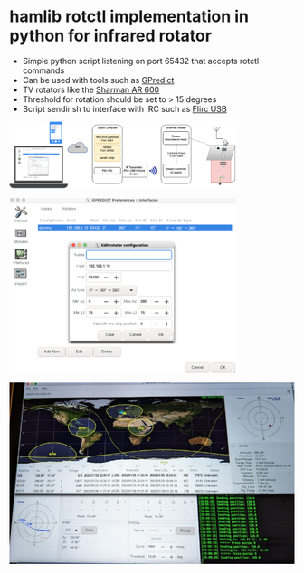 # hamlib rotctl implementation in python for infrared rotator

* Simple python script listening on port 65432 that accepts rotctl commands
* Can be used with tools such as [GPredict](http://gpredict.oz9aec.net/) 
* TV rotators like the [Sharman AR 600](https://moonrakeronline.com/sharman-ar-600-vhf-uhf-antenna-rotator) 
* Threshold for rotation should be set to > 15 degrees
* Script sendir.sh to interface with IRC such as [Flirc USB](https://flirc.com/more/flirc-usb)


<img src="./BlockDiagram.png" width=400>
<P>
<img src="./RotatorConfig.png" width=400>
<p> 
<img src="./Rotator.jpg" width=800>